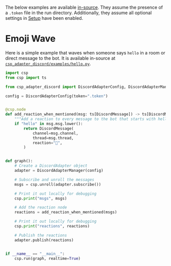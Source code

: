 The below examples are available [in-source](https://github.com/csp-community/csp-adapter-discord/blob/main/csp_adapter_discord/examples/).
They assume the presence of a `.token` file in the run directory.
Additionally, they assume all optional settings in [Setup](Setup) have been enabled.

# Emoji Wave

Here is a simple example that waves when someone says `hello` in a room or direct message to the bot.
It is available in-source at [`csp_adapter_discord/examples/hello.py`](https://github.com/csp-community/csp-adapter-discord/blob/main/csp_adapter_discord/examples/hello.py).

```python
import csp
from csp import ts

from csp_adapter_discord import DiscordAdapterConfig, DiscordAdapterManager, DiscordMessage

config = DiscordAdapterConfig(token=".token")


@csp.node
def add_reaction_when_mentioned(msg: ts[DiscordMessage]) -> ts[DiscordMessage]:
    """Add a reaction to every message to the bot that starts with hello."""
    if "hello" in msg.msg.lower():
        return DiscordMessage(
            channel=msg.channel,
            thread=msg.thread,
            reaction="👋",
        )


def graph():
    # Create a DiscordAdapter object
    adapter = DiscordAdapterManager(config)

    # Subscribe and unroll the messages
    msgs = csp.unroll(adapter.subscribe())

    # Print it out locally for debugging
    csp.print("msgs", msgs)

    # Add the reaction node
    reactions = add_reaction_when_mentioned(msgs)

    # Print it out locally for debugging
    csp.print("reactions", reactions)

    # Publish the reactions
    adapter.publish(reactions)


if __name__ == "__main__":
    csp.run(graph, realtime=True)

```
